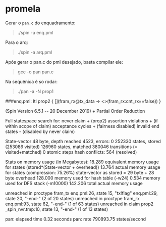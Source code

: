 # promela

Gerar o `pan.c` do enquadramento:

> ./spin -a enq.pml

Para o arq:

> ./spin -a arq.pml


Após gerar o pan.c do pml desejado, basta compilar ele:

> gcc -o pan pan.c

Na sequênica é so rodar:

> ./pan -a -N prop1



###enq.pml: ltl prop2 { [](fram_rx@tx_data  -> <>(fram_rx:cnt_rx==false)) }

(Spin Version 6.5.1 -- 20 December 2019)
        + Partial Order Reduction

Full statespace search for:
        never claim             + (prop2)
        assertion violations    + (if within scope of claim)
        acceptance   cycles     + (fairness disabled)
        invalid end states      - (disabled by never claim)

State-vector 48 byte, depth reached 4523, errors: 0
   252330 states, stored (253086 visited)
   126960 states, matched
   380046 transitions (= visited+matched)
        0 atomic steps
hash conflicts:       564 (resolved)

Stats on memory usage (in Megabytes):
   18.289       equivalent memory usage for states (stored*(State-vector + overhead))
   13.764       actual memory usage for states (compression: 75.26%)
                state-vector as stored = 29 byte + 28 byte overhead
  128.000       memory used for hash table (-w24)
    0.534       memory used for DFS stack (-m10000)
  142.206       total actual memory usage


unreached in proctype fram_tx
        enq.pml:26, state 15, "tx!flag"
        enq.pml:29, state 20, "-end-"
        (2 of 20 states)
unreached in proctype fram_rx
        enq.pml:93, state 62, "-end-"
        (1 of 63 states)
unreached in claim prop2
        _spin_nvr.tmp:10, state 13, "-end-"
        (1 of 13 states)

pan: elapsed time 0.32 seconds
pan: rate 790893.75 states/second